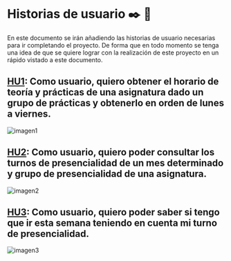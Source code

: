 # Historias de usuario :black_nib: :boy:
En este documento se irán añadiendo las historias de usuario necesarias para ir completando el proyecto. De forma que en todo momento se tenga una idea de que se quiere lograr con la realización de este proyecto en un rápido vistado a este documento.

## [HU1](https://github.com/antoniocuadros/WhenToClass/issues/8): Como usuario, quiero obtener el horario de teoría y prácticas de una asignatura dado un grupo de prácticas y obtenerlo en orden de lunes a viernes.

![imagen1](https://github.com/antoniocuadros/WhenToClass/blob/master/docs/HistoriasUsuario/Im%C3%A1genes/hu1.png)

## [HU2](https://github.com/antoniocuadros/WhenToClass/issues/9): Como usuario, quiero poder consultar los turnos de presencialidad de un mes determinado y grupo de presencialidad de una asignatura.
![imagen2](https://github.com/antoniocuadros/WhenToClass/blob/master/docs/HistoriasUsuario/Im%C3%A1genes/hu2.png)


## [HU3](https://github.com/antoniocuadros/WhenToClass/issues/10): Como usuario, quiero poder saber si tengo que ir esta semana teniendo en cuenta mi turno de presencialidad.
![imagen3](https://github.com/antoniocuadros/WhenToClass/blob/master/docs/HistoriasUsuario/Im%C3%A1genes/hu3.png)

